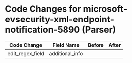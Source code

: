 # Code Changes for microsoft-evsecurity-xml-endpoint-notification-5890 (Parser)

| Code Change | Field Name | Before | After |
|-------------|------------|--------|-------|
| edit_regex_field | additional_info |  |  |